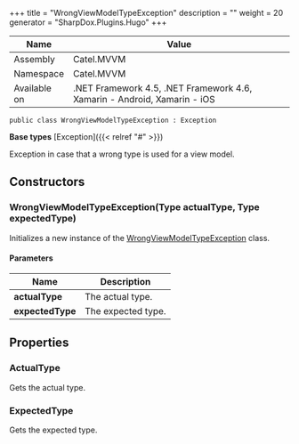 

+++
title = "WrongViewModelTypeException" 
description = ""
weight = 20
generator = "SharpDox.Plugins.Hugo"
+++

Name|Value
---|---
Assembly|Catel.MVVM
Namespace|Catel.MVVM
Available on|.NET Framework 4.5, .NET Framework 4.6, Xamarin - Android, Xamarin - iOS

```
public class WrongViewModelTypeException : Exception
```

**Base types**
[Exception]({{< relref "#" >}})

Exception in case that a wrong type is used for a view model.

## Constructors

### WrongViewModelTypeException(Type actualType, Type expectedType)

Initializes a new instance of the [WrongViewModelTypeException](#) class.

#### Parameters

Name|Description
---|---
**actualType**|The actual type.
**expectedType**|The expected type.

## Properties

### ActualType

Gets the actual type.

### ExpectedType

Gets the expected type.


